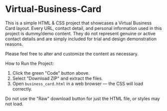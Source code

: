 # Virtual-Business-Card
This is a simple HTML &amp; CSS project that showcases a Virtual Business Card layout.
Every URL, contact detail, and personal information used in this project is dummy/demo content. They do not represent genuine or active contact details and are simply included for trial and design demonstration reasons.

Please feel free to alter and customize the content as necessary.

 How to Run the Project:

1. Click the green "Code" button above.
2. Select "Download ZIP" and extract the files.
3. Open `business_card.html` in a web browser — the CSS will load correctly.

 Do not use the "Raw" download button for just the HTML file, or styles may not load.
